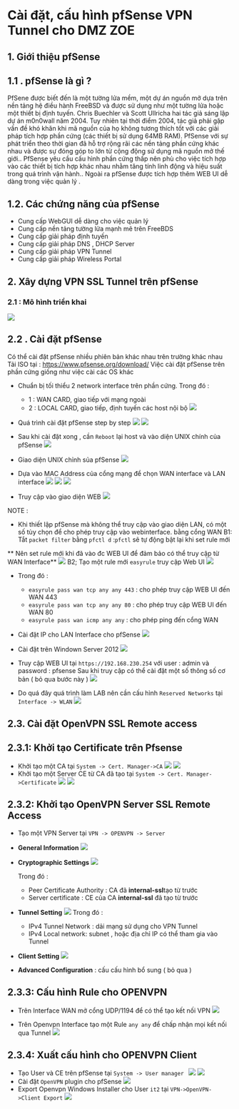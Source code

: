 
# Cài đặt, cấu hình pfSense VPN Tunnel cho DMZ ZOE


## 1. Giới thiệu pfSense

## 1.1 . pfSense là gì ?
PfSene được biết đến là một tường lửa mềm, một dự án nguồn mở dựa trên nền tảng hệ điều hành FreeBSD và được sử dụng như một tường lửa hoặc một thiết bị định tuyến. Chris Buechler và Scott Ullricha hai tác giả sáng lập dự án m0n0wall năm 2004. Tuy nhiên tại thời điểm 2004, tác giả phải gặp vấn đề khó khăn khi mã nguồn của họ không tương thích tốt với các giải pháp tích hợp phần cứng (các thiết bị sử dụng 64MB RAM). PfSense với sự phát triển theo thời gian đã hỗ trợ rộng rãi các nền tảng phần cứng khác nhau và được sự đóng góp to lớn từ cộng động sử dụng mã nguồn mở thế giới.. PfSense yêu cầu cấu hình phần cứng thấp nên phù cho việc tích hợp vào các thiết bị tích hợp khác nhau nhằm tăng tính linh động và hiệu suất trong quá trình vận hành.. Ngoài ra pfSense được tích hợp thêm WEB UI dễ dàng trong việc quản lý .

## 1.2. Các chứng năng của pfSense
- Cung cấp WebGUI dễ dàng cho việc quản lý
- Cung cấp nền tảng tường lửa mạnh mẽ trên FreeBDS
- Cung cấp giải pháp định tuyến 
- Cung cấp giải pháp DNS , DHCP Server
- Cung cấp giải pháp VPN Tunnel
- Cung cấp giải pháp Wireless Portal


## 2. Xây dựng VPN SSL Tunnel trên pfSense

### 2.1 : Mô hình triển khai
![](https://i.imgur.com/sQMW2AP.png)

## 2.2 . Cài đặt pfSense

Có thể cài đặt pfSense nhiều phiên bản khác nhau trên trường khác nhau 
Tải ISO tại : https://www.pfsense.org/download/
Việc cài đặt pfSense trên phần cứng giống như việc cài các OS khác

- Chuẩn bị tối thiểu 2 network interface trên phần cứng. 
Trong đó :
	- 1 : WAN CARD, giao tiếp với mạng ngoài
	- 2 : LOCAL CARD, giao tiếp, định tuyến các host nội bộ
![](https://i.imgur.com/wF4Cqy2.png)

- Quá trình cài đặt pfSense step by step
![](https://i.imgur.com/wot5i4C.png)
![](https://i.imgur.com/mOqy6BX.png)

- Sau khi cài đặt xong , cần `Reboot` lại host và vào diện UNIX chính của pfSense
![](https://i.imgur.com/jpvK9zC.png)

- Giao diện UNIX chỉnh sủa pfSense
![](https://i.imgur.com/Efj27f2.png)

- Dựa vào MAC Address của cổng mạng để chọn WAN interface và LAN interface 
![](https://i.imgur.com/VszWDU2.png)
![](https://i.imgur.com/ZXspqlY.png)
![](https://i.imgur.com/hIRHE4l.png)
- Truy cập vào giao diện WEB
![](https://i.imgur.com/1lqpjjf.png)

NOTE : 
- Khi thiết lập pfSense mà không thể truy cập vào giao diện LAN, có một số tùy chọn để cho phép truy cập vào webinterface. bằng cổng WAN
B1: Tắt `packet filter` bằng `pfctl d` :`pfctl` sẽ tự động bật lại khi set rule mới 

** Nên set rule mới khi đã vào đc WEB UI để đảm bảo có thể truy cập từ WAN Interface**
![](https://i.imgur.com/agxOL97.png)
B2; Tạo một rule mới `easyrule` truy cập Web UI
![](https://i.imgur.com/rob8par.png)
- Trong đó :
	- `easyrule pass wan tcp any any 443` : cho phép truy cập WEB UI đến WAN 443
	- `easyrule pass wan tcp any any 80` : cho phép truy cập WEB UI đến WAN 80
	- `easyrule pass wan icmp any any` : cho phép ping đến cổng WAN

- Cài đặt IP cho LAN Interface cho pfSense
![](https://i.imgur.com/oR4yxQ4.png)
- Cài đặt trên Windown Server 2012
![](https://i.imgur.com/V5T9bBe.png)
- Truy cập WEB UI tại `https://192.168.230.254` với user : admin và password : pfsense 
Sau khi truy cập có thể cài đặt một số thông số cơ bản ( bỏ qua bước này )
![](https://i.imgur.com/9TMR4bN.png)

- Do quá đây quá trình làm LAB nên cần cấu hình `Reserved Networks` tại `Interface -> WLAN`
![](https://i.imgur.com/xndRyfS.png)
## 2.3. Cài đặt OpenVPN SSL Remote access

## 2.3.1:  Khởi tạo Certificate trên Pfsense

- Khởi tạo một CA tại `System -> Cert. Manager->CA`
![](https://i.imgur.com/TRvV4Q9.png)
![](https://i.imgur.com/PWyn9BI.png)
- Khởi tạo một Server CE từ CA đã tạo  tại `System -> Cert. Manager->Certificate`
![](https://i.imgur.com/mKFhsLj.png)
![](https://i.imgur.com/GnuR0FN.png)

## 2.3.2: Khởi tạo OpenVPN Server SSL Remote Access
- Tạo một VPN Server tại `VPN -> OPENVPN -> Server `

- **General Information**
![](https://i.imgur.com/i0kmOHs.png)
- **Cryptographic Settings**
![](https://i.imgur.com/ubJ8rFw.png)

	Trong đó  :
	- Peer Certificate Authority : CA đã  **internal-ssl**tạo từ trước
	- Server certificate : CE của CA **internal-ssl** đã tạo từ trước 
- **Tunnel Setting**
![](https://i.imgur.com/VBN00uK.png)
	Trong đó : 
	- IPv4 Tunnel Network : dải  mạng  sử dụng cho VPN Tunnel
	- IPv4 Local network: subnet , hoặc địa chỉ IP có thể tham gia vào Tunnel
- **Client Setting**
![](https://i.imgur.com/AegF1xH.png)

- **Advanced Configuration** : cấu cấu hình bổ sung ( bỏ qua ) 


## 2.3.3: Cấu hình Rule cho OPENVPN

- Trên Interface WAN mở cổng UDP/1194 để có thể tạo kết nối VPN 
![](https://i.imgur.com/Ph57mJu.png)

- Trên Openvpn Interface tạo một Rule `any any` để chấp nhận mọi kết nối qua Tunnel
![](https://i.imgur.com/lIFMK11.png)
## 2.3.4: Xuất cấu hình cho OPENVPN Client

- Tạo User và CE trên pfSense tại `System -> User manager `
![](https://i.imgur.com/8rcSbAl.png)
![](https://i.imgur.com/XuL6UgN.png)
- Cài đặt `OpenVPN` plugin cho pfSense
![](https://i.imgur.com/BcdtxMH.png)
- Export Openvpn Windows Installer cho User `it2` tại `VPN->OpenVPN->Client Export`
![](https://i.imgur.com/tDkj5Ie.png)







